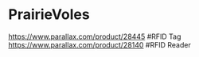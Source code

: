 # PrairieVoles
https://www.parallax.com/product/28445    #RFID Tag
https://www.parallax.com/product/28140    #RFID Reader
